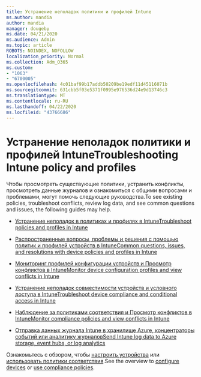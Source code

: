```yaml
---
title: Устранение неполадок политики и профилей Intune
ms.author: mandia
author: mandia
manager: dougeby
ms.date: 04/21/2020
ms.audience: Admin
ms.topic: article
ROBOTS: NOINDEX, NOFOLLOW
localization_priority: Normal
ms.collection: Adm_O365
ms.custom:
- "1063"
- "6700005"
ms.openlocfilehash: 4c01baf99b17addb50209be19edf11d45116071b
ms.sourcegitcommit: 631cbb5f03e5371f0995e976536d24e9d13746c3
ms.translationtype: MT
ms.contentlocale: ru-RU
ms.lasthandoff: 04/22/2020
ms.locfileid: "43766686"
---
```

# <a name="troubleshooting-intune-policy-and-profiles"></a><span data-ttu-id="45990-102">Устранение неполадок политики и профилей Intune</span><span class="sxs-lookup"><span data-stu-id="45990-102">Troubleshooting Intune policy and profiles</span></span>

<span data-ttu-id="45990-103">Чтобы просмотреть существующие политики, устранить конфликты, просмотреть данные журналов и ознакомиться с общими вопросами и проблемами, могут помочь следующие руководства.</span><span class="sxs-lookup"><span data-stu-id="45990-103">To see existing policies, troubleshoot conflicts, review log data, and see common questions and issues, the following guides may help.</span></span>

- [<span data-ttu-id="45990-104">Устранение неполадок в политиках и профилях в Intune</span><span class="sxs-lookup"><span data-stu-id="45990-104">Troubleshoot policies and profiles in Intune</span></span>](https://docs.microsoft.com/intune/troubleshoot-policies-in-microsoft-intune)

- [<span data-ttu-id="45990-105">Распространенные вопросы, проблемы и решения с помощью политик и профилей устройств в Intune</span><span class="sxs-lookup"><span data-stu-id="45990-105">Common questions, issues, and resolutions with device policies and profiles in Intune</span></span>](https://docs.microsoft.com/intune/device-profile-troubleshoot)

- [<span data-ttu-id="45990-106">Мониторинг профилей конфигурации устройств и Просмотр конфликтов в Intune</span><span class="sxs-lookup"><span data-stu-id="45990-106">Monitor device configuration profiles and view conflicts in Intune</span></span>](https://docs.microsoft.com/intune/device-profile-monitor)

- [<span data-ttu-id="45990-107">Устранение неполадок совместимости устройств и условного доступа в Intune</span><span class="sxs-lookup"><span data-stu-id="45990-107">Troubleshoot device compliance and conditional access in Intune</span></span>](https://docs.microsoft.com/intune/troubleshoot-conditional-access)

- [<span data-ttu-id="45990-108">Наблюдение за политиками соответствия и Просмотр конфликтов в Intune</span><span class="sxs-lookup"><span data-stu-id="45990-108">Monitor compliance policies and view conflicts in Intune</span></span>](https://docs.microsoft.com/intune/compliance-policy-monitor)

- [<span data-ttu-id="45990-109">Отправка данных журнала Intune в хранилище Azure, концентраторы событий или аналитику журналов</span><span class="sxs-lookup"><span data-stu-id="45990-109">Send Intune log data to Azure storage, event hubs, or log analytics</span></span>](https://docs.microsoft.com/intune/review-logs-using-azure-monitor)

<span data-ttu-id="45990-110">Ознакомьтесь с обзором, чтобы [настроить устройства](https://docs.microsoft.com/intune/device-profiles) или [использовать политики соответствия](https://docs.microsoft.com/intune/device-compliance-get-started).</span><span class="sxs-lookup"><span data-stu-id="45990-110">See the overview to [configure devices](https://docs.microsoft.com/intune/device-profiles) or [use compliance policies](https://docs.microsoft.com/intune/device-compliance-get-started).</span></span>